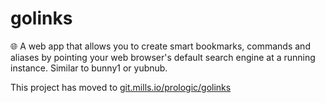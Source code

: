 # golinks
🌐 A web app that allows you to create smart bookmarks, commands and aliases by pointing your web browser's default search engine at a running instance. Similar to bunny1 or yubnub.

This project has moved to [git.mills.io/prologic/golinks](https://git.mills.io/prologic/golinks)
